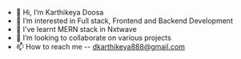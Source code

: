 - 👋 Hi, I’m Karthikeya Doosa
- 👀 I’m interested in Full stack, Frontend and Backend Development
- 🌱 I've learnt MERN stack in Nxtwave
- 💞️ I’m looking to collaborate on various projects
- 📫 How to reach me -- dkarthikeya888@gmail.com

<!---
Karthikeya-88/Karthikeya-88 is a ✨ special ✨ repository because its `README.md` (this file) appears on your GitHub profile.
You can click the Preview link to take a look at your changes.
--->
